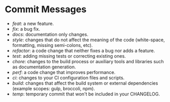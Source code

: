 # Commit Messages

- *feat*: a new feature.
- *fix*: a bug fix.
- *docs*: documentation only changes.
- *style*: changes that do not affect the meaning of the code (white-space, formatting, missing semi-colons, etc).
- *refactor*: a code change that neither fixes a bug nor adds a feature.
- *test*: adding missing tests or correcting existing ones.
- *chore*: changes to the build process or auxiliary tools and libraries such as documentation generation.
- *perf*: a code change that improves performance.
- *ci*: changes to your CI configuration files and scripts.
- *build*: changes that affect the build system or external dependencies (example scopes: gulp, broccoli, npm).
- *temp*: temporary commit that won't be included in your CHANGELOG.

